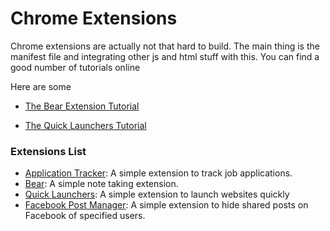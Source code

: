 # Chrome Extensions

Chrome extensions are actually not that hard to build. The main thing is the manifest file and integrating other js and html stuff with this. You can find a good number of tutorials online

Here are some

- [The Bear Extension Tutorial](https://youtu.be/Ipa58NVGs_c)

- [The Quick Launchers Tutorial](https://youtu.be/wHZCYi1K664)

### Extensions List
- [Application Tracker](./ApplicationTracker/): A simple extension to track job applications. 
- [Bear](./Bear/): A simple note taking extension.
- [Quick Launchers](./QuickLaunchers/): A simple extension to launch websites quickly
- [Facebook Post Manager](./FacebookPostManager/): A simple extension to hide shared posts on Facebook of specified users.